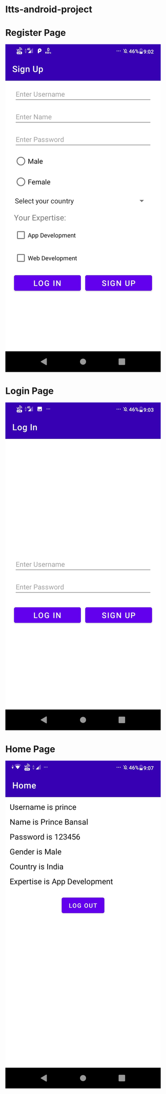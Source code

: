 # ltts-android-project


# Register Page
![alt text](https://github.com/pforprince/ltts-android-project/blob/main/images/Register.jpeg)

# Login Page
![alt text](https://github.com/pforprince/ltts-android-project/blob/main/images/Login.jpeg)

# Home Page
![alt text](https://github.com/pforprince/ltts-android-project/blob/main/images/Home.jpeg)
